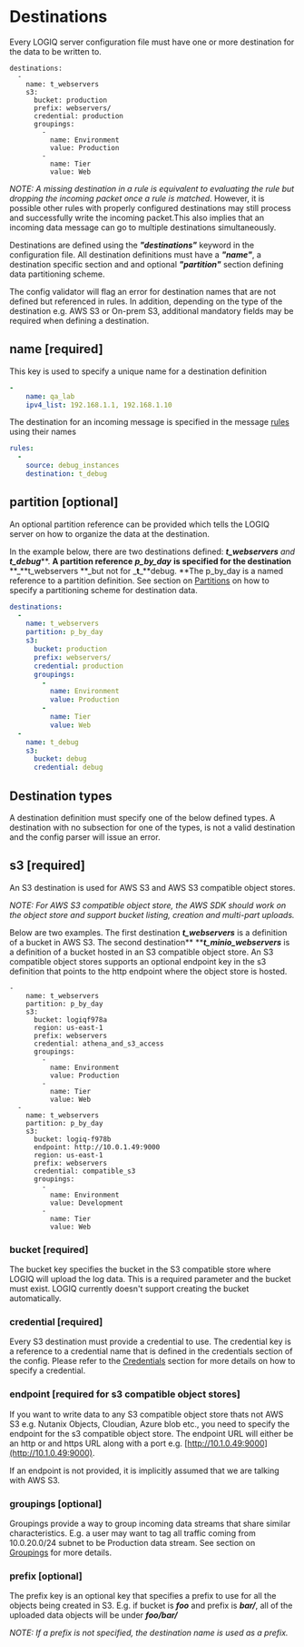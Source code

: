 # Destinations

Every LOGIQ server configuration file must have one or more destination for the data to be written to. 

```
destinations:
  -
    name: t_webservers
    s3:
      bucket: production
      prefix: webservers/
      credential: production
      groupings:
        -
          name: Environment
          value: Production
        -
          name: Tier
          value: Web
```

_NOTE: A missing destination in a rule is equivalent to evaluating the rule but dropping the incoming packet once a rule is matched_.  However, it is possible other rules with properly configured destinations may still process and successfully write the incoming packet.This also implies that an incoming data message can go to multiple destinations simultaneously.

Destinations are defined using the _**"destinations"**_ keyword in the configuration file. All destination definitions must have a _**"name"**_, a destination specific section and and optional _**"partition"**_ section defining data partitioning scheme.

The config validator will flag an error for destination names that are not defined but referenced in rules. In addition, depending on the type of the destination e.g. AWS S3 or On-prem S3, additional mandatory fields may be required when defining a destination.

## name \[required]

This key is used to specify a unique name for a destination definition

```yaml
-
    name: qa_lab
    ipv4_list: 192.168.1.1, 192.168.1.10
```

The destination for an incoming message is specified in the message [rules](https://app.gitbook.com/flash-configuration/rules.md) using their names

```yaml
rules:
  -
    source: debug_instances
    destination: t_debug
```

## partition \[optional]

An optional partition reference can be provided which tells the LOGIQ server on how to organize the data at the destination.

In the example below, there are two destinations defined: _**t_webservers** and **t_debug**_**. **A partition reference** **_**p_by_day**_** **is specified for the destination** **_**t_webservers **\_but not for  _**t**\_**debug. **The p_by_day is a named reference to a partition definition. See section on [Partitions](partitions.md) on how to specify a partitioning scheme for destination data.

```yaml
destinations:
  -
    name: t_webservers
    partition: p_by_day
    s3:
      bucket: production
      prefix: webservers/
      credential: production
      groupings:
        -
          name: Environment
          value: Production
        -
          name: Tier
          value: Web
  -
    name: t_debug
    s3:
      bucket: debug
      credential: debug
```

## Destination types

A destination definition must specify one of the below defined types. A destination with no subsection for one of the types, is not a valid destination and the config parser will issue an error.

## s3 \[required]

An S3 destination is used for AWS S3 and AWS S3 compatible object stores. 

_NOTE: For AWS S3 compatible object store, the AWS SDK should work on the object store and support bucket listing, creation and multi-part uploads._

Below are two examples. The first destination _**t_webservers**_ is a definition of a bucket in AWS S3. The second destination** **_**t_minio_webservers**_ is a definition of a bucket hosted in an S3 compatible object store. An S3 compatible object stores supports an optional endpoint key in the s3 definition that points to the http endpoint where the object store is hosted.

```
-
    name: t_webservers
    partition: p_by_day
    s3:
      bucket: logiqf978a
      region: us-east-1
      prefix: webservers
      credential: athena_and_s3_access
      groupings:
        -
          name: Environment
          value: Production
        -
          name: Tier
          value: Web
  -
    name: t_webservers
    partition: p_by_day
    s3:
      bucket: logiq-f978b
      endpoint: http://10.0.1.49:9000
      region: us-east-1
      prefix: webservers
      credential: compatible_s3
      groupings:
        -
          name: Environment
          value: Development
        -
          name: Tier
          value: Web
```

### bucket \[required]

The bucket key specifies the bucket in the S3 compatible store where LOGIQ will upload the log data. This is a required parameter and the bucket must exist. LOGIQ currently doesn't support creating the bucket automatically.

### credential \[required]

Every S3 destination must provide a credential to use. The credential key is a reference to a credential name that is defined in the credentials section of the config. Please refer to the [Credentials](credentials.md) section for more details on how to specify a credential.

### endpoint \[required for s3 compatible object stores]

If you want to write data to any S3 compatible object store thats not AWS S3 e.g. Nutanix Objects, Cloudian, Azure blob  etc., you need to specify the endpoint for the s3 compatible object store. The endpoint URL will either be an http or and https URL along with a port e.g. [http://10.1.0.49:9000](http://10.1.0.49:9000).

If an endpoint is not provided, it is implicitly assumed that we are talking with AWS S3.

### groupings \[optional]

Groupings provide a way to group incoming data streams that share similar characteristics. E.g. a user may want to tag all traffic coming from 10.0.20.0/24 subnet to be Production data stream. See section on [Groupings](groupings.md) for more details.

### prefix \[optional]

The prefix key is an optional key that specifies a prefix to use for all the objects being created in S3. E.g. if bucket is _**foo**_ and prefix is _**bar/**_, all of the uploaded data objects will be under _**foo/bar/**_

_NOTE: If a prefix is not specified, the destination name is used as a prefix._
